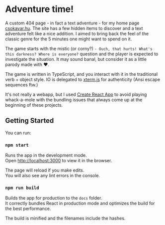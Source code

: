 # Adventure time!
A custom 404 page - in fact a text adventure - for my home page [csokavar.hu](https://csokavar.hu). 
The site has a few hidden items to discover and a text adventure felt like a nice addition. 
I aimed to bring back the feel of the classic genre for the 5 minutes one might want to spend on it.

The game starts with the mistic (or corny?) `- Ouch, that hurts! What's this darkness? Where is everyone?` question and the player is expected to investigate the situation. 
It may sound banal, but consider it as a little parody made with ❤️.

The game is written in TypeScript, and you interact with it in the traditional verb + object style. 
IO is delegated to [xterm.js](https://xtermjs.org/) for authenticity (Ansi escape sequences ftw.)

It's not really a webapp, but I used [Create React App](https://github.com/facebook/create-react-app) to avoid playing whack-a-mole with the bundling issues that always come up at the beginning of these projects.

## Getting Started
You can run:

### `npm start`

Runs the app in the development mode.\
Open [http://localhost:3000](http://localhost:3000) to view it in the browser.

The page will reload if you make edits.\
You will also see any lint errors in the console.

### `npm run build`

Builds the app for production to the `docs` folder.\
It correctly bundles React in production mode and optimizes the build for the best performance.

The build is minified and the filenames include the hashes.
